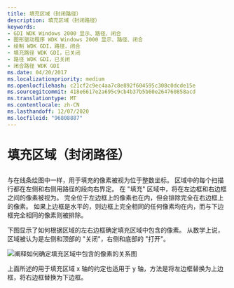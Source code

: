 ```yaml
---
title: 填充区域（封闭路径）
description: 填充区域（封闭路径）
keywords:
- GDI WDK Windows 2000 显示、路径、闭合
- 图形驱动程序 WDK Windows 2000 显示、路径、闭合
- 绘制 WDK GDI，路径，闭合
- 填充路径 WDK GDI，已关闭
- 路径 WDK GDI，已关闭
- 闭合路径 WDK GDI
ms.date: 04/20/2017
ms.localizationpriority: medium
ms.openlocfilehash: c21cf2c9ec4aa7c8e892f604595c308c0dcde15e
ms.sourcegitcommit: 418e6617e2a695c9cb4b37b5b60e264760858acd
ms.translationtype: MT
ms.contentlocale: zh-CN
ms.lasthandoff: 12/07/2020
ms.locfileid: "96808887"
---
```

# <a name="filling-areas-closed-paths"></a>填充区域（封闭路径）


## <span id="ddk_filling_areas__28_closed_paths_29_gg"></span><span id="DDK_FILLING_AREAS__28_CLOSED_PATHS_29_GG"></span>


与在线条绘图中一样，用于填充的像素被视为位于整数坐标。 区域中的每个扫描行都在左侧和右侧用路径的段向右界定。 在 "填充" 区域中，将在左边框和右边框之间的像素被视为。 完全位于左边框上的像素也在内，但会排除完全在右边框上的像素。 如果上边框是水平的，则边框上完全相同的任何像素均在内，而与下边框完全相同的像素则被排除。

下图显示了如何根据区域的左右边框确定填充区域中包含的像素。 从数学上说，区域被认为是左侧和顶部的 "关闭"，右侧和底部的 "打开"。

![阐释如何确定填充区域中包含的像素的关系图](images/fillbdy.png)

上面所述的用于填充区域 x 轴的约定也适用于 y 轴，方法是将左边框替换为上边框，将右边框替换为下边框。

 

 





